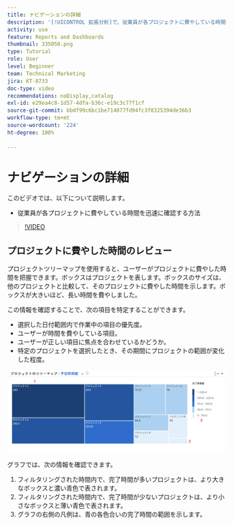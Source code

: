 ```yaml
---
title: ナビゲーションの詳細
description: '[!UICONTROL 拡張分析]で、従業員が各プロジェクトに費やしている時間を迅速に確認する方法について説明します。'
activity: use
feature: Reports and Dashboards
thumbnail: 335050.png
type: Tutorial
role: User
level: Beginner
team: Technical Marketing
jira: KT-8733
doc-type: video
recommendations: noDisplay,catalog
exl-id: e29ea4c8-1d57-4dfa-b36c-e19c3c77f1cf
source-git-commit: bbdf99c6bc1be714077fd94fc3f8325394de36b3
workflow-type: tm+mt
source-wordcount: '224'
ht-degree: 100%

---
```


# ナビゲーションの詳細

このビデオでは、以下について説明します。

* 従業員が各プロジェクトに費やしている時間を迅速に確認する方法

>[!VIDEO](https://video.tv.adobe.com/v/3437800/?quality=12&learn=on&enablevpops=1&captions=jpn)

## プロジェクトに費やした時間のレビュー

プロジェクトツリーマップを使用すると、ユーザーがプロジェクトに費やした時間を把握できます。ボックスはプロジェクトを表します。ボックスのサイズは、他のプロジェクトと比較して、そのプロジェクトに費やした時間を示します。ボックスが大きいほど、長い時間を費やしました。

この情報を確認することで、次の項目を特定することができます。

* 選択した日付範囲内で作業中の項目の優先度。
* ユーザーが時間を費やしている項目。
* ユーザーが正しい項目に焦点を合わせているかどうか。
* 特定のプロジェクトを選択したとき、その期間にプロジェクトの範囲が変化した程度。

![プロジェクトツリーマップを示している画像。下の箇条書きで説明されているエリアに番号が付けられている](assets/section-2-7.png)

グラフでは、次の情報を確認できます。

1. フィルタリングされた時間内で、完了時間が多いプロジェクトは、より大きなボックスと濃い青色で表されます。
1. フィルタリングされた時間内で、完了時間が少ないプロジェクトは、より小さなボックスと薄い青色で表されます。
1. グラフの右側の凡例は、青の各色合いの完了時間の範囲を示します。
